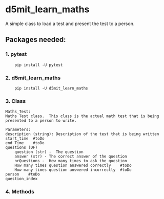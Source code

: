 # d5mit_learn_maths
A simple class to load a test and present the test to a person.   


## Packages needed:
### 1. pytest
        pip install -U pytest
        
### 2. d5mit_learn_maths
        pip install -U d5mit_learn_maths

### 3. Class
    Maths_Test:
    Maths Test class.  This class is the actual math test that is being presented to a person to write.

    Parameters:
    description (string): Description of the test that is being written
    start_time  #toDo
    end_Time    #toDo
    questions (DF)
        question (str) -  The question
        answer (str) - The correct answer of the question
        nrQuestions -  How many times to ask the question
        How many times question answered correctly    #toDo
        How many times question answered incorrectly  #toDo
    person    #toDo
    question_index

### 4. Methods


